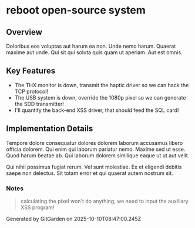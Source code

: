 # reboot open-source system

## Overview
Doloribus eos voluptas aut harum ea non. Unde nemo harum. Quaerat maxime aut unde. Qui sit qui soluta quis quam ut aperiam. Aut est omnis.

## Key Features
- The THX monitor is down, transmit the haptic driver so we can hack the TCP protocol!
- The USB system is down, override the 1080p pixel so we can generate the SDD transmitter!
- I'll quantify the back-end XSS driver, that should feed the SQL card!

## Implementation Details
Tempore dolore consequatur dolores dolorem laborum accusamus libero officia dolorem. Qui enim qui laborum pariatur nemo. Maxime sed ut esse. Quod harum beatae ab. Qui laborum dolorem similique eaque ut ut aut velit.
 Qui nihil possimus fugiat rerum. Vel sunt molestiae. Ex et eligendi debitis saepe non delectus. Sit totam error et qui quaerat autem nostrum sit.

### Notes
> calculating the pixel won't do anything, we need to input the auxiliary XSS program!

Generated by GitGarden on 2025-10-10T08:47:00.245Z